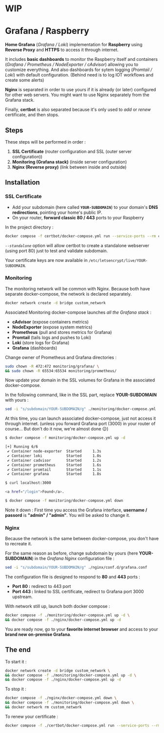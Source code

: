 # WIP

# Grafana / Raspberry

**Home Grafana** (*Grafana / Loki*) implementation for **Raspberry** using **Reverse Proxy** and **HTTPS** to access it through internet.

It includes **basic dashboards** to monitor the Raspberry itself and containers (*Grafana / Prometheus / NodeExporter / cAdvisor*) allowing you to customize everything. And also dashboards for sytem logging (*Promtail / Loki*) with default configuration. (Behind need is to log IOT workflows and create some alerts)

**Nginx** is separated in order to use yours if it is already (or later) configured for other web servers. You might want to use Nginx separately from the Grafana stack.

Finally, **certbot** is also separated because it's only used to *add* or *renew* certificate, and then stops.

## Steps

These steps will be performed in order : 

1. **SSL Certificate** (router configuration and SSL (outer server configuration))
2. **Monitoring (Grafana stack)** (inside server configuration)
3. **Nginx (Reverse proxy)** (link between inside and outside)

## Installation

### SSL Certificate

- Add your subdomain (here called **`YOUR-SUBDOMAIN`**) to your domain's **DNS redirections**, pointing your home's public IP.
- On your router, **forward classic 80 / 443** ports to your Raspberry

In the project directory :

```bash
docker compose -f certbot/docker-compose.yml run --service-ports --rm certbot certonly --standalone -d YOUR-SUBDOMAIN
```

*`--standalone`* option will allow certbot to create a standalone webserver (using port 80) just to test and validate subdomain.

Your certificate keys are now available in `/etc/letsencrypt/live/YOUR-SUBDOMAIN`.

### Monitoring

The monitoring network will be common with Nginx. Because both have separate docker-compose, the network is declared separately.

```bash
docker network create -d bridge custom_network
```

Associated Monitoring docker-compose launches *all the Grafana stack* :

- **cAdvisor**      (expose containers metrics)
- **NodeExporter**  (expose system metrics)
- **Prometheus**    (pull and stores metrics for Grafana)
- **Promtail**      (tails logs and pushes to Loki)
- **Loki**          (store logs for Grafana)
- **Grafana**       (dashboards)

Change owner of Prometheus and Grafana directories :

```bash
sudo chown -R 472:472 monitoring/grafana/ \
&& sudo chown -R 65534:65534 monitoring/prometheus/
```

Now update your domain in the SSL volumes for Grafana in the associated docker-compose.

In the following command, like in the SSL part, replace **YOUR-SUBDOMAIN** with yours :

```bash
sed -i "s/subdomain/YOUR-SUBDOMAIN/g" ./monitoring/docker-compose.yml
```

At this time, you can launch associated docker-compose, just not access it through internet.
(unless you forward Grafana port (3000) in your router of course... But don't do it now, we're almost done 😉)

```bash
$ docker compose -f monitoring/docker-compose.yml up -d

[+] Running 6/6
 ✔ Container node-exporter  Started		1.3s
 ✔ Container loki           Started		1.0s
 ✔ Container cadvisor       Started		1.2s
 ✔ Container prometheus     Started		1.6s
 ✔ Container promtail       Started		1.1s
 ✔ Container grafana        Started		1.8s

$ curl localhost:3000

<a href="/login">Found</a>.

$ docker compose -f monitoring/docker-compose.yml down
```

Note it down : First time you access the Grafana interface, **username / passord** is **"admin" / "admin"**. You will be asked to change it.

### Nginx

Because the network is the same between docker-compose, you don't have to recreate it.

For the same reason as before, change subdomain by yours (here **YOUR-SUBDOMAIN**) in the *Grafana Nginx* configuration file :

```bash
sed -i "s/subdomain/YOUR-SUBDOMAIN/g" ./nginx/conf.d/grafana.conf
```

The configuration file is designed to respond to **80** and **443** ports :

- **Port 80 :** redirect to 443 port
- **Port 443 :** linked to SSL certificate, redirect to Grafana port 3000 upstream.

With network still up, launch both docker compose :

```bash
docker compose -f ./monitoring/docker-compose.yml up -d \
&& docker compose -f ./nginx/docker-compose.yml up -d
```

You are ready now, go to your **favorite internet browser** and access to your **brand new on-premise Grafana**.

## The end

To start it :

```bash
docker network create -d bridge custom_network \
&& docker compose -f ./monitoring/docker-compose.yml up -d \
&& docker compose -f ./nginx/docker-compose.yml up -d
```

To stop it :

```bash
docker compose -f ./nginx/docker-compose.yml down \
&& docker compose -f ./monitoring/docker-compose.yml down \
&& docker network rm custom_network
```

To renew your certificate :

```bash
docker compose -f ./certbot/docker-compose.yml run --service-ports --rm certbot renew
```
